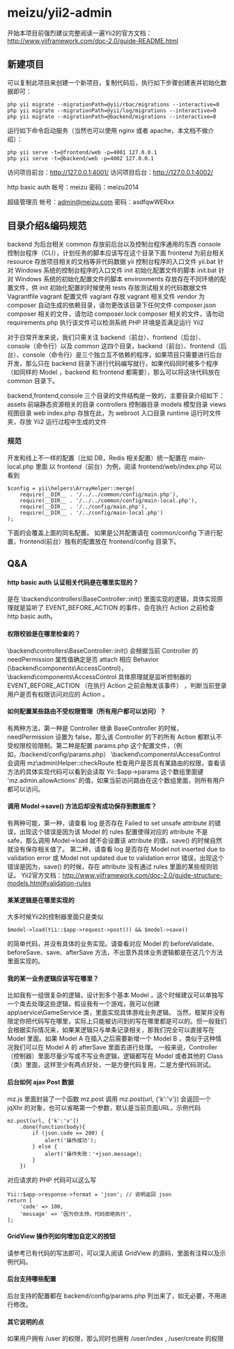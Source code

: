 # meizu/yii2-admin

开始本项目前强烈建议完整阅读一遍Yii2的官方文档：http://www.yiiframework.com/doc-2.0/guide-README.html

## 新建项目
可以复制此项目来创建一个新项目，复制代码后，执行如下步骤创建表并初始化数据即可：
```
php yii migrate --migrationPath=@yii/rbac/migrations --interactive=0
php yii migrate --migrationPath=@yii/log/migrations --interactive=0
php yii migrate --migrationPath=@backend/migrations --interactive=0
```

运行如下命令启动服务（当然也可以使用 nginx 或者 apache，本文档不做介绍）：
```
php yii serve -t=@frontend/web -p=4001 127.0.0.1
php yii serve -t=@backend/web -p=4002 127.0.0.1
```

访问项目前台：http://127.0.0.1:4001/
访问项目后台：http://127.0.0.1:4002/

http basic auth
帐号：meizu
密码：meizu2014

超级管理员
帐号：admin@meizu.com
密码：asdfqwWERxx

## 目录介绍&编码规范
backend 为后台相关
common 存放前后台以及控制台程序通用的东西
console 控制台程序（CLI），计划任务的脚本应该写在这个目录下面
frontend 为前台相关
resource 存放项目相关的文档等非代码数据
yii 控制台程序的入口文件
yii.bat 针对 Windows 系统的控制台程序的入口文件
init 初始化配置文件的脚本
init.bat 针对 Windows 系统的初始化配置文件的脚本
environments 存放存在不同环境的配置文件，供 init 初始化配置的时候使用
tests 存放测试相关的代码数据文件
Vagrantfile vagrant 配置文件
vagrant 存放 vagrant 相关文件
vendor 为 composer 自动生成的依赖目录，请勿更改该目录下任何文件
composer.json composer 相关的文件，请勿动
composer.lock composer 相关的文件，请勿动
requirements.php 执行该文件可以检测系统 PHP 环境是否满足运行 Yii2

对于日常开发来说，我们只需关注 backend（前台）、frontend（后台）、console（命令行）以及 common 这四个目录，backend（前台）、frontend（后台）、console（命令行）是三个独立互不依赖的程序，如果项目只需要进行后台开发，那么只在 backend 目录下进行代码编写就行，如果代码同时被多个程序（如同样的 Model ，backend 和 frontend 都需要），那么可以将这块代码放在 common 目录下。

backend,frontend,console 三个目录的文件结构是一致的，主要目录介绍如下：
assets 前端静态资源相关的目录
controllers 控制器目录
models 模型目录
views 视图目录
web index.php 存放在此，为 webroot 入口目录
runtime 运行时文件夹，存放 Yii2 运行过程中生成的文件

### 规范
开发和线上不一样的配置（比如 DB，Redis 相关配置）统一配置在 main-local.php 里面
以 frontend（前台）为例，阅读 frontend/web/index.php 可以看到
```
$config = yii\helpers\ArrayHelper::merge(
    require(__DIR__ . '/../../common/config/main.php'),
    require(__DIR__ . '/../../common/config/main-local.php'),
    require(__DIR__ . '/../config/main.php'),
    require(__DIR__ . '/../config/main-local.php')
);
```
下面的会覆盖上面的同名配置。
如果是公共配置请在 common/config 下进行配置，frontend(前台）独有的配置放在 frontend/config 目录下。

## Q&A

#### http basic auth 认证相关代码是在哪里实现的？

是在 \backend\controllers\BaseController::init() 里面实现的逻辑，具体实现原理就是监听了 EVENT_BEFORE_ACTION 的事件，会在执行 Action 之前检查 http basic auth。

#### 权限校验是在哪里检查的？

\backend\controllers\BaseController::init() 会根据当前 Controller 的 needPermission 属性值确定是否 attach 相应 Behavior (\backend\components\AccessControl)，\backend\components\AccessControl 具体原理就是监听控制器的 EVENT_BEFORE_ACTION （在执行 Action 之前会触发该事件） ，判断当前登录用户是否有权限访问对应的 Action 。

#### 如何配置某些路由不受权限管理（所有用户都可以访问）？

有两种方法，第一种是 Controller 继承 BaseController 的时候，needPermission 设置为 false，那么该 Controller 的下的所有 Action 都默认不受权限校验限制。第二种是配置 params.php 这个配置文件，（例如，/backend/config/params.php）
\backend\components\AccessControl 会调用 mz\admin\Helper::checkRoute 检查用户是否具有某路由的权限，查看该方法的具体实现代码可以看到会读取 Yii::$app->params 这个数组里面键 'mz.admin.allowActions' 的值，如果当前访问路由在这个数组里面，则所有用户都可以访问。

#### 调用 Model->save() 方法后却没有成功保存到数据库？

有两种可能，第一种，请查看 log 是否存在 Failed to set unsafe attribute 的错误，出现这个错误是因为该 Model 的 rules 配置使得对应的 attribute 不是 safe，那么调用 Model->load 就不会设置该 attribute 的值，save() 的时候自然就没有保存相关值了。
第二种，请查看 log 是否存在 Model not inserted due to validation error 或 Model not updated due to validation error 错误，出现这个错误是因为，save() 的时候，存在 attribute 没有通过 rules 里面的某些规则验证。
Yii2官方文档：http://www.yiiframework.com/doc-2.0/guide-structure-models.html#validation-rules

#### 某某逻辑是在哪里实现的

大多时候Yii2的控制器里面只是类似
```
$model->load(Yii::$app->request->post()) && $model->save()
```
的简单代码，并没有具体的业务实现。请查看对应 Model 的 beforeValidate、beforeSave、save、afterSave 方法，不出意外具体业务逻辑都是在这几个方法里面实现的。

#### 我的某一业务逻辑应该写在哪里？

比如我有一组很复杂的逻辑，设计到多个基本 Model ，这个时候建议可以单独写一个类去处理这些逻辑，假设我有一个游戏，我可以创建 app\service\GameService 类，里面实现具体游戏业务逻辑。
当然，框架并没有限定你把代码写在哪里，实际上只能被访问到的写在哪里都是可以的。但一般我们会根据实际情况来，如果某逻辑只与单条记录相关，那我们完全可以直接写在 Model 里面。如果 Model A 在插入之后需要新增一个 Model B ，类似于这种情况我们可以在 Model A 的 afterSave 里面去进行处理。
一般来说，Controller（控制器）里面尽量少写或不写业务逻辑，逻辑都写在 Model 或者其他的 Class（类）里面，这样至少有两点好处，一是方便代码复用，二是方便代码测试。

#### 后台如何 ajax Post 数据
mz.js 里面封装了一个函数 mz.post
调用 mz.post(url, {'k':'v'}) 会返回一个 jqXhr 的对象，也可以省略第一个参数，默认是当前页面URL，示例代码
```
mz.post(url, {'k':'v'])
    .done(function(body){
        if (json.code == 200) {
            alert('操作成功');
        } else {
            alert('操作失败：'+json.message);
        }
    })
```

对应请求的 PHP 代码可以这么写
```
Yii::$app->response->format = 'json'; // 说明返回 json
return [
    'code' => 100,
    'message' => '因为你太帅，代码拒绝执行',
];
```

#### GridView 操作列如何增加自定义的按钮

请参考已有代码的写法即可，可以深入阅读 GridView 的源码，里面有注释以及示例代码。

#### 后台支持哪些配置

后台支持的配置都在 backend/config/params.php 列出来了，如无必要，不用进行修改。

#### 其它说明的点

如果用户拥有 /user 的权限，那么同时也拥有 /user/index , /user/create 的权限
